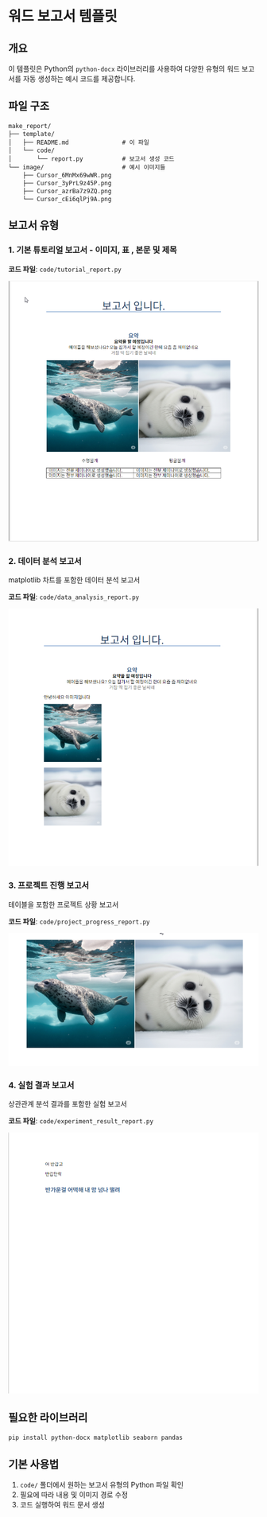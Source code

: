 # 워드 보고서 템플릿

## 개요

이 템플릿은 Python의 `python-docx` 라이브러리를 사용하여 다양한 유형의 워드 보고서를 자동 생성하는 예시 코드를 제공합니다.

## 파일 구조

```
make_report/
├── template/
│   ├── README.md               # 이 파일
│   └── code/
│       └── report.py           # 보고서 생성 코드
└── image/                      # 예시 이미지들
    ├── Cursor_6MnMx69wWR.png
    ├── Cursor_3yPrL9z45P.png
    ├── Cursor_azrBa7z9ZQ.png
    └── Cursor_cEi6qlPj9A.png
```

## 보고서 유형

### 1. 기본 튜토리얼 보고서 - 이미지, 표 , 본문 및 제목

**코드 파일**: `code/tutorial_report.py`

![기본 보고서 예시](../image/Cursor_6MnMx69wWR.png)

### 2. 데이터 분석 보고서

matplotlib 차트를 포함한 데이터 분석 보고서

**코드 파일**: `code/data_analysis_report.py`

![데이터 분석 보고서 예시](../image/Cursor_3yPrL9z45P.png)

### 3. 프로젝트 진행 보고서

테이블을 포함한 프로젝트 상황 보고서

**코드 파일**: `code/project_progress_report.py`

![프로젝트 진행 보고서 예시](../image/Cursor_azrBa7z9ZQ.png)

### 4. 실험 결과 보고서

상관관계 분석 결과를 포함한 실험 보고서

**코드 파일**: `code/experiment_result_report.py`

![실험 결과 보고서 예시](../image/Cursor_cEi6qlPj9A.png)

## 필요한 라이브러리

```bash
pip install python-docx matplotlib seaborn pandas
```

## 기본 사용법

1. `code/` 폴더에서 원하는 보고서 유형의 Python 파일 확인
2. 필요에 따라 내용 및 이미지 경로 수정
3. 코드 실행하여 워드 문서 생성
